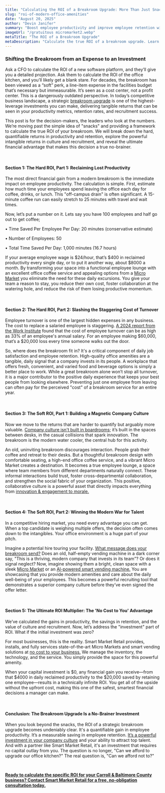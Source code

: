 ```yaml
---
title: "Calculating the ROI of a Breakroom Upgrade: More Than Just Snacks'"
slug: "roi-of-modern-office-amenities"
date: "August 20, 2025"
author: "Devin Janifer"
summary: "Boost employee productivity and improve employee retention with a strategic breakroom upgrade. This guide provides a framework for calculating the true ROI of modern office amenities, proving how they strengthen your company culture and your bottom line."
imageUrl: "/gratuitous micromarket2.webp"
metaTitle: "The ROI of a Breakroom Upgrade"
metaDescription: "Calculate the true ROI of a breakroom upgrade. Learn how modern office amenities boost employee productivity and retention, all while enhancing your company culture at no cost."
---
```

### <span class="text-mint">Shifting the Breakroom from an Expense</span> <span class="text-coral">to an Investment</span>

Ask a CFO to calculate the ROI of a new software platform, and they’ll give you a detailed projection. Ask them to calculate the ROI of the office kitchen, and you’ll likely get a blank stare. For decades, the breakroom has been viewed as a “soft” perk, a line-item expense in the facilities budget that’s necessary but immeasurable. It’s seen as a cost center, not a profit center. This is a dangerously outdated perspective. In today’s competitive business landscape, a strategic [breakroom upgrade](https://smartmarketretail.com/solutions) is one of the highest-leverage investments you can make, delivering tangible returns that can be seen in your productivity metrics, retention rates, and recruitment success.

This post is for the decision-makers, the leaders who look at the numbers. We’re moving past the simple idea of "snacks" and providing a framework to calculate the true ROI of your breakroom. We will break down the hard, quantifiable returns in productivity and retention, explore the powerful intangible returns in culture and recruitment, and reveal the ultimate financial advantage that makes this decision a true no-brainer.

&nbsp;

#### <span class="text-mint">Section 1: The Hard ROI, Part 1:</span> <span class="text-coral">Reclaiming Lost Productivity</span>

The most direct financial gain from a modern breakroom is the immediate impact on employee productivity. The calculation is simple. First, estimate how much time your employees spend leaving the office each day for coffee, drinks, or lunch. This "off-campus drain" is often significant. A 15-minute coffee run can easily stretch to 25 minutes with travel and wait times.

Now, let’s put a number on it. Lets say you have 100 employees and half go out to get coffee;

•	Time Saved Per Employee Per Day: 20 minutes (conservative estimate)

•	Number of Employees: 50

•	Total Time Saved Per Day: 1,000 minutes (16.7 hours)

If your average employee wage is $24/hour, that’s $400 in reclaimed productivity every single day, or to put it another way, about $8000 a month. By transforming your space into a functional employee lounge with an excellent office coffee service and appealing options from a [Micro Market](https://smartmarketretail.com/blog/what-exactly-is-a-micro-market) you eliminate the need for these daily excursions. You give your team a reason to stay, you reduce their own cost, foster collaboration at the watering hole, and reduce the risk of them losing productive momentum.

&nbsp; 

#### <span class="text-mint">Section 2: The Hard ROI, Part 2:</span> <span class="text-coral">Slashing the Staggering Cost of Turnover</span>

Employee turnover is one of the largest hidden expenses in any business. The cost to replace a salaried employee is staggering. [A 2024 report from the Work Institute](https://info.workinstitute.com/hubfs/2024%20Retention%20Report/Work%20Institute%202024%20Retention%20Report.pdf) found that the cost of employee turnover can be as high as 33% of an employee's annual salary. For an employee making $60,000, that’s a $20,000 loss every time someone walks out the door.

So, where does the breakroom fit in? It's a critical component of daily job satisfaction and employee retention. High-quality office amenities are a tangible, daily signal that a company invests in its people. A workplace that offers fresh, convenient, and varied food and beverage options is simply a better place to work. While a great breakroom alone won’t stop all turnover, it is a major contributor to the positive daily experience that keeps your best people from looking elsewhere. Preventing just one employee from leaving can often pay for the perceived "cost" of a breakroom service for an entire year.

&nbsp; 

#### <span class="text-mint">Section 3: The Soft ROI, Part 1:</span> <span class="text-coral">Building a Magnetic Company Culture</span>

Now we move to the returns that are harder to quantify but arguably more valuable. [Company culture isn't built in boardrooms;](https://www.rollingstone.com/culture-council/articles/building-breaking-company-culture-hard-truth-about-really-matters-1235391243/) it’s built in the spaces between desks, in the casual collisions that spark innovation. The breakroom is the modern water cooler, the central hub for this activity.

An old, uninviting breakroom discourages interaction. People grab their coffee and retreat to their desks. But a thoughtful breakroom design with comfortable seating, a high-end office coffee service, and a vibrant Micro Market creates a destination. It becomes a true employee lounge, a space where team members from different departments naturally connect. These informal interactions build trust, foster cross-departmental collaboration, and strengthen the social fabric of your organization. This positive, collaborative culture is a powerful asset that directly impacts everything from [innovation & engagement to morale.](https://www.gallup.com/q12-employee-engagement-survey/)

&nbsp; 

#### <span class="text-mint">Section 4: The Soft ROI, Part 2:</span> <span class="text-coral">Winning the Modern War for Talent</span>

In a competitive hiring market, you need every advantage you can get. When a top candidate is weighing multiple offers, the decision often comes down to the intangibles. Your office environment is a huge part of your pitch.

Imagine a potential hire touring your facility. [What message does your breakroom send?](https://smartmarketretail.com/blog/is-your-breakroom-driving-employees-away) Does an old, half-empty vending machine in a dark corner say, "This is a thriving, modern company that invests in its team"? Or does it signal neglect? Now, imagine showing them a bright, clean space with a sleek [Micro Market](https://smartmarketretail.com/solutions/micro-markets) or an [AI-powered smart vending machine.](https://smartmarketretail.com/solutions/smart-stores) You are showcasing that you provide modern amenities and care about the daily well-being of your employees. This becomes a powerful recruiting tool that demonstrates a superior company culture before they’ve even signed the offer letter.

&nbsp; 

#### <span class="text-mint">Section 5: The Ultimate ROI Multiplier:</span> <span class="text-coral">The 'No Cost to You' Advantage</span>

We’ve calculated the gains in productivity, the savings in retention, and the value of culture and recruitment. Now, let’s address the "investment" part of ROI. What if the initial investment was zero?

For most businesses, this is the reality. Smart Market Retail provides, installs, and fully services state-of-the-art Micro Markets and smart vending solutions at [no cost to your business.](https://smartmarketretail.com/faq#cost-to-business) We manage the inventory, the technology, and the service. You simply provide the space for this powerful amenity.

When your capital investment is $0, any financial gain you receive—from that $4000 in daily reclaimed productivity to the $20,000 saved by retaining one employee—results in a technically infinite ROI. You get all of the upside without the upfront cost, making this one of the safest, smartest financial decisions a manager can make.

&nbsp; 

#### <span class="text-mint">Conclusion: The Breakroom Upgrade</span> <span class="text-coral">Is a No-Brainer Investment</span>

When you look beyond the snacks, the ROI of a strategic breakroom upgrade becomes undeniably clear. It's a quantifiable gain in employee productivity. It’s a measurable saving in employee retention. [It’s a powerful investment in your company culture](https://smartmarketretail.com/blog/boost-your-propertys-value-with-ai-powered-smart-vending) and your ability to attract top talent. And with a partner like Smart Market Retail, it's an investment that requires no capital outlay from you.
The question is no longer, "Can we afford to upgrade our office kitchen?" The real question is, "Can we afford not to?"

&nbsp; 

[**Ready to calculate the specific ROI for your Carroll & Baltimore County business? Contact Smart Market Retail for a free, no-obligation consultation today.**](https://smartmarketretail.com/contact)